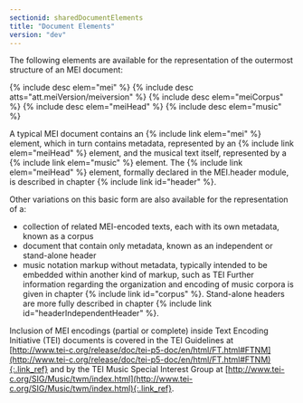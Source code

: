 ```yaml
---
sectionid: sharedDocumentElements
title: "Document Elements"
version: "dev"
---
```


The following elements are available for the representation of the outermost structure of an MEI document:

  
{% include desc elem="mei" %} 
{% include desc atts="att.meiVersion/meiversion" %} 
{% include desc elem="meiCorpus" %} 
{% include desc elem="meiHead" %} 
{% include desc elem="music" %} 
 

A typical MEI document contains an {% include link elem="mei" %} element, which in turn contains metadata, represented by an {% include link elem="meiHead" %} element, and the musical text itself, represented by a {% include link elem="music" %} element. The {% include link elem="meiHead" %} element, formally declared in the MEI.header module, is described in chapter {% include link id="header" %}.

Other variations on this basic form are also available for the representation of a:

- collection of related MEI-encoded texts, each with its own metadata, known as a corpus
- document that contain only metadata, known as an independent or stand-alone header
- music notation markup without metadata, typically intended to be embedded within another kind of markup, such as TEI
Further information regarding the organization and encoding of music corpora is given in chapter {% include link id="corpus" %}. Stand-alone headers are more fully described in chapter {% include link id="headerIndependentHeader" %}.

Inclusion of MEI encodings (partial or complete) inside Text Encoding Initiative (TEI) documents is covered in the TEI Guidelines at [http://www.tei-c.org/release/doc/tei-p5-doc/en/html/FT.html#FTNM](http://www.tei-c.org/release/doc/tei-p5-doc/en/html/FT.html#FTNM){:.link_ref} and by the TEI Music Special Interest Group at [http://www.tei-c.org/SIG/Music/twm/index.html](http://www.tei-c.org/SIG/Music/twm/index.html){:.link_ref}.
